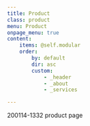 ```yaml
---
title: Product
class: product
menu: Product
onpage_menu: true
content:
    items: @self.modular
    order:
        by: default
        dir: asc
        custom:
            - _header
            - _about
            - _services

---
```


200114-1332 product page 